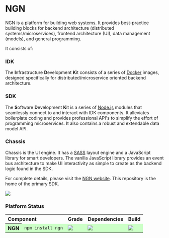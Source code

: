 # NGN

NGN is a platform for building web systems. It provides best-practice building blocks
for backend architecture (distributed systems/microservices), frontend architecture (UI), data management (models), and general programming.

It consists of:

### IDK

The **I**nfrastructure **D**evelopment **K**it consists of a series of [Docker](http://docker.com)
images, designed specifically for distributed/microservice oriented
backend architecture.

### SDK

The **S**oftware **D**evelopment **K**it is a series of [Node.js](http://nodejs.org) modules that seamlessly connect to and interact with IDK components. It alleviates
boilerplate coding and provides professional API's to simplify the effort of
programming microservices. It also contains a robust and extendable data model API.

### Chassis

Chassis is the UI engine. It has a [SASS](http://sass-lang.com) layout engine and
a JavaScript library for smart developers. The vanilla JavaScript library provides an
event bus architecture to make UI interactivity as simple to create as the backend
logic found in the SDK.

For complete details, please visit the [NGN website](http://ngn.js.org). This repository is the home of the primary SDK.

<a href="https://nodei.co/npm/ngn/" target="_blank"><img src="https://nodei.co/npm/ngn.png?downloads=true&stars=true"/></a>

### Platform Status

<table>
	<tr>
		<th colspan="2" style="text-align:left">Component</th>
		<th>Grade</th>
		<th>Dependencies</th>
		<th>Build</th>
	</tr>
	<tr style="background-color:#ccffc7;">
		<th style="text-align:left">NGN</th>
		<td><code>npm install ngn</code></td>
		<td><a href="https://codeclimate.com/github/ngnjs/NGN" target="_blank"><img src="https://codeclimate.com/github/ngnjs/NGN.png"/></a></td>
		<td><a href="https://david-dm.org/ngnjs/NGN" target="_blank"><img src="https://david-dm.org/ngnjs/NGN.png"/></a></td>
		<td><a href="https://travis-ci.org/ngnjs/NGN" target="_blank"><img src="https://api.travis-ci.org/ngnjs/NGN.png"/></a></td>
	</tr>
	<!--<tr>
		<th style="text-align:left"><a href="https://github.com/ngnjs/ngn-core" target="blank">NGN&nbsp;Core</a></th>
		<td><code>ngn install core</code></td>
		<td><a href="https://codeclimate.com/github/ngnjs/ngn-core" target="_blank"><img src="https://codeclimate.com/github/ngnjs/ngn-core.png"/></a></td>
		<td><a href="https://david-dm.org/ngnjs/ngn-core" target="_blank"><img src="https://david-dm.org/ngnjs/ngn-core.png"/></a></td>
		<td><a href="https://travis-ci.org/ngnjs/ngn-core" target="_blank"><img src="https://api.travis-ci.org/ngnjs/ngn-core.png"/></a></td>
	</tr>
		<th style="text-align:left"><a href="https://github.com/ngnjs/ngn-idk-core" target="blank">NGN&nbsp;IDK&nbsp;Core</a></th>
		<td><code>ngn install idk-core</code></td>
		<td><a href="https://codeclimate.com/github/ngnjs/ngn-idk-core" target="_blank"><img src="https://codeclimate.com/github/ngnjs/ngn-idk-core.png"/></a></td>
		<td><a href="https://david-dm.org/ngnjs/ngn-idk-core" target="_blank"><img src="https://david-dm.org/ngnjs/ngn-idk-core.png"/></a></td>
		<td><a href="https://travis-ci.org/ngnjs/ngn-idk-core" target="_blank"><img src="https://api.travis-ci.org/ngnjs/ngn-idk-core.png"/></a></td>
	</tr>-->
</table>
